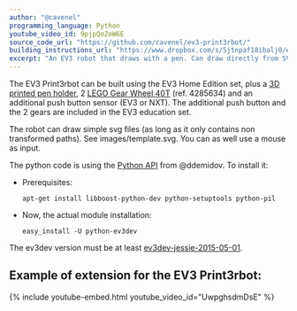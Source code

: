 ```yaml
---
author: "@cavenel"
programming_language: Python
youtube_video_id: 9pjpQoZoW6E
source_code_url: "https://github.com/cavenel/ev3-print3rbot/"
building_instructions_url: "https://www.dropbox.com/s/5jtnpaf18ibalj0/ev3_Print3rbot.pdf?dl=1"
excerpt: "An EV3 robot that draws with a pen. Can draw directly from SVG images, or with a mouse."
---
```


The EV3 Print3rbot can be built using the EV3 Home Edition set, plus a [3D printed pen holder](http://www.thingiverse.com/thing:409421), 2 [LEGO Gear Wheel 40T](http://www.thingiverse.com/thing:409421) (ref. 4285634) and an additional push button sensor (EV3 or NXT). The additional push button and the 2 gears are included in the EV3 education set.

The robot can draw simple svg files (as long as it only contains non transformed paths). See images/template.svg. You can as well use a mouse as input.

The python code is using the [Python API](https://github.com/ddemidov/ev3dev-lang-python) from @ddemidov. To install it:

*   Prerequisites:

        apt-get install libboost-python-dev python-setuptools python-pil

*   Now, the actual module installation:

        easy_install -U python-ev3dev

The ev3dev version must be at least [ev3dev-jessie-2015-05-01](https://github.com/ev3dev/ev3dev/releases/tag/ev3dev-jessie-2015-05-01).

## Example of extension for the EV3 Print3rbot:

{% include youtube-embed.html youtube_video_id="UwpghsdmDsE" %}
